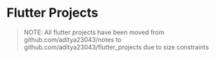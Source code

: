 # Flutter Projects

> NOTE: All flutter projects have been moved from github.com/aditya23043/notes to github.com/aditya23043/flutter_projects due to size constraints
